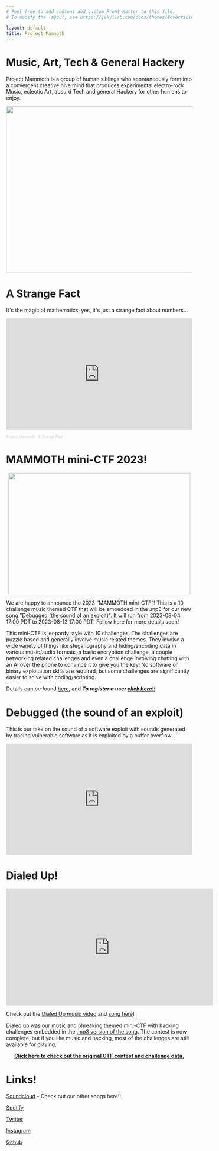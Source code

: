 ```yaml
---
# Feel free to add content and custom Front Matter to this file.
# To modify the layout, see https://jekyllrb.com/docs/themes/#overriding-theme-defaults

layout: default
title: Project Mammoth
---
```

# Music, Art, Tech & General Hackery

Project Mammoth is a group of human siblings who spontaneously form into a convergent creative hive mind that produces experimental electro-rock Music, eclectic Art, absurd Tech and general Hackery for other humans to enjoy.
<p align="center">
<img src="https://projectmammoth.com/images/Header sm.jpg" height="450" width="1050">
</p>

# A Strange Fact
It's the magic of mathematics, yes, it's just a strange fact about numbers...
<p align="center">
<iframe width="100%" height="300" scrolling="no" frameborder="no" allow="autoplay" src="https://w.soundcloud.com/player/?url=https%3A//api.soundcloud.com/tracks/1872894885&color=%23070708&auto_play=false&hide_related=true&show_comments=false&show_user=true&show_reposts=false&show_teaser=false&visual=true"></iframe><div style="font-size: 10px; color: #cccccc;line-break: anywhere;word-break: normal;overflow: hidden;white-space: nowrap;text-overflow: ellipsis; font-family: Interstate,Lucida Grande,Lucida Sans Unicode,Lucida Sans,Garuda,Verdana,Tahoma,sans-serif;font-weight: 100;"><a href="https://soundcloud.com/projectmammoth" title="Project Mammoth" target="_blank" style="color: #cccccc; text-decoration: none;">Project Mammoth</a> · <a href="https://soundcloud.com/projectmammoth/a-strange-fact" title="A Strange Fact" target="_blank" style="color: #cccccc; text-decoration: none;">A Strange Fact</a></div>
</p>

# MAMMOTH mini-CTF 2023!
<p align="center">
<img src="https://projectmammoth.com/images/Pixel-Mammoth-Headphones-Medium.png" height="328" width="493">
</p>

We are happy to announce the 2023 “MAMMOTH mini-CTF”! This is a 10 challenge music themed CTF that will be embedded in the .mp3 for our new song "Debugged (the sound of an exploit)". It will run from 2023-08-04 17:00 PDT to 2023-08-13 17:00 PDT. Follow here for more details soon!

This mini-CTF is jeopardy style with 10 challenges. The challenges are puzzle based and generally involve music related themes. They involve a wide variety of things like steganography and hiding/encoding data in various music/audio formats, a basic encryption challenge, a couple networking related challenges and even a challenge involving chatting with an AI over the phone to convince it to give you the key! No software or binary exploitation skills are required, but some challenges are significantly easier to solve with coding/scripting.

Details can be found [here](https://github.com/project-mammoth/mammoth-ctf-2023), and ***To register a user [click here!!](https://mammoth.ctfd.io/register)***
</p>

# Debugged (the sound of an exploit)
This is our take on the sound of a software exploit with sounds generated by tracing vulnerable software as it is exploited by a buffer overflow.
<p align="center">
<iframe width="100%" height="300" scrolling="no" frameborder="no" allow="autoplay" src="https://w.soundcloud.com/player/?url=https%3A//api.soundcloud.com/tracks/1553425054&color=%23ff5500&auto_play=false&hide_related=false&show_comments=true&show_user=true&show_reposts=false&show_teaser=true&visual=true"></iframe>
</p>


# Dialed Up!

<p align="center">
<iframe width="560" height="315" 
src="https://www.youtube.com/embed/euMZYqDG4Sc"
frameborder="0"  
allow="accelerometer; autoplay; encrypted-media; gyroscope; picture-in-picture"  
allowfullscreen></iframe>
</p>

Check out the [Dialed Up music video](https://www.youtube.com/embed/euMZYqDG4Sc) and [song here](https://soundcloud.com/projectmammoth/dialed-up)!

Dialed up was our music and phreaking themed [mini-CTF](https://ctfd.io/whats-a-ctf/) with hacking challenges embedded in the [.mp3 version of the song](https://github.com/project-mammoth/dialed-up-ctf/raw/main/Dialed%20Up%20CTF.mp3).  The contest is now complete, but if you like music and hacking, most of the challenges are still available for playing.

<p align="center">
  <b><a href="dialed-up-ctf-2022-archive/">Click here to check out the original CTF contest and challenge data.</a></b>
</p>


# Links!

[Soundcloud](https://soundcloud.com/projectmammoth) - Check out our other songs here!!

[Spotify](https://open.spotify.com/artist/5MmlvWH4hNBvp8diHBsrb0?si=bU-g4LUBQxGvQ4qOvGMnQg)

[Twitter](https://twitter.com/prjctmammoth)

[Instagram](https://www.instagram.com/project_mammoth/)

[Github](https://github.com/project-mammoth)



